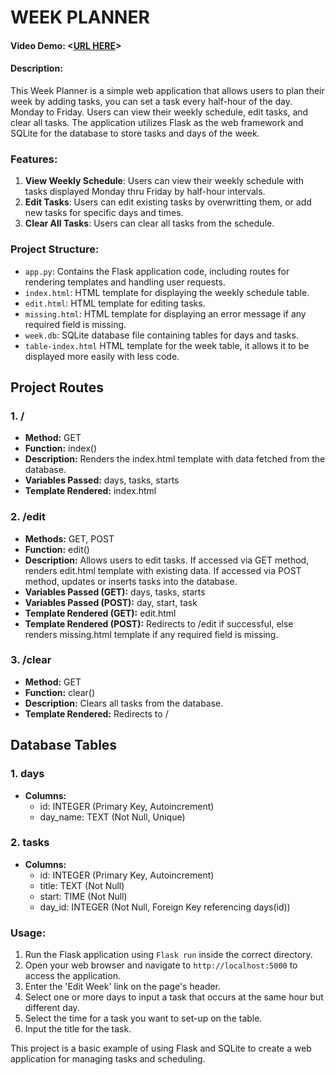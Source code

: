 # WEEK PLANNER
#### Video Demo:  <[URL HERE](https://www.youtube.com/watch?v=M_9NLNJ4opk)>
#### Description:
This Week Planner is a simple web application that allows users to plan their week by adding tasks, you can set a task every half-hour of the day.
Monday to Friday.
Users can view their weekly schedule, edit tasks, and clear all tasks.
The application utilizes Flask as the web framework and SQLite for the database to store tasks and days of the week.

### Features:
1. **View Weekly Schedule**: Users can view their weekly schedule with tasks displayed Monday thru Friday by half-hour intervals.
2. **Edit Tasks**: Users can edit existing tasks by overwritting them, or add new tasks for specific days and times.
3. **Clear All Tasks**: Users can clear all tasks from the schedule.

### Project Structure:
- `app.py`: Contains the Flask application code, including routes for rendering templates and handling user requests.
- `index.html`: HTML template for displaying the weekly schedule table.
- `edit.html`: HTML template for editing tasks.
- `missing.html`: HTML template for displaying an error message if any required field is missing.
- `week.db`: SQLite database file containing tables for days and tasks.
- `table-index.html` HTML template for the week table, it allows it to be displayed more easily with less code.

## Project Routes

### 1. /
- **Method:** GET
- **Function:** index()
- **Description:** Renders the index.html template with data fetched from the database.
- **Variables Passed:** days, tasks, starts
- **Template Rendered:** index.html

### 2. /edit
- **Methods:** GET, POST
- **Function:** edit()
- **Description:** Allows users to edit tasks. If accessed via GET method, renders edit.html template with existing data. If accessed via POST method, updates or inserts tasks into the database.
- **Variables Passed (GET):** days, tasks, starts
- **Variables Passed (POST):** day, start, task
- **Template Rendered (GET):** edit.html
- **Template Rendered (POST):** Redirects to /edit if successful, else renders missing.html template if any required field is missing.

### 3. /clear
- **Method:** GET
- **Function:** clear()
- **Description:** Clears all tasks from the database.
- **Template Rendered:** Redirects to /



## Database Tables

### 1. days
- **Columns:**
  - id: INTEGER (Primary Key, Autoincrement)
  - day_name: TEXT (Not Null, Unique)

### 2. tasks
- **Columns:**
  - id: INTEGER (Primary Key, Autoincrement)
  - title: TEXT (Not Null)
  - start: TIME (Not Null)
  - day_id: INTEGER (Not Null, Foreign Key referencing days(id))



### Usage:
1. Run the Flask application using `Flask run` inside the correct directory.
2. Open your web browser and navigate to `http://localhost:5000` to access the application.
3. Enter the 'Edit Week' link on the page's header.
4. Select one or more days to input a task that occurs at the same hour but different day.
5. Select the time for a task you want to set-up on the table.
6. Input the title for the task.

This project is a basic example of using Flask and SQLite to create a web application for managing tasks and scheduling.
